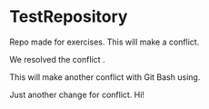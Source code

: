 # TestRepository




Repo made for exercises.
This will make a conflict.

We resolved the conflict .

This will make another conflict with Git Bash using.

Just another change for conflict. Hi!
